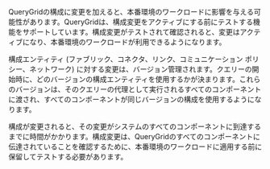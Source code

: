 QueryGridの構成に変更を加えると、本番環境のワークロードに影響を与える可能性があります。QueryGridは、構成変更をアクティブにする前にテストする機能をサポートしています。構成変更がテストされて確認されると、変更はアクティブになり、本番環境のワークロードが利用できるようになります。

構成エンティティ (ファブリック、コネクタ、リンク、コミュニケーション ポリシー、ネットワーク) に対する変更は、バージョン管理されます。クエリーの開始時に、どのバージョンの構成エンティティを使用するかが決まります。これらのバージョンは、そのクエリーの代理として実行されるすべてのコンポーネントに渡され、すべてのコンポーネントが同じバージョンの構成を使用するようになります。

構成が変更されると、その変更がシステムのすべてのコンポーネントに到達するまでに時間がかかります。構成変更は、QueryGridのすべてのコンポーネントに伝達されていることを確認するために、本番環境のワークロードに適用する前に保留してテストする必要があります。

